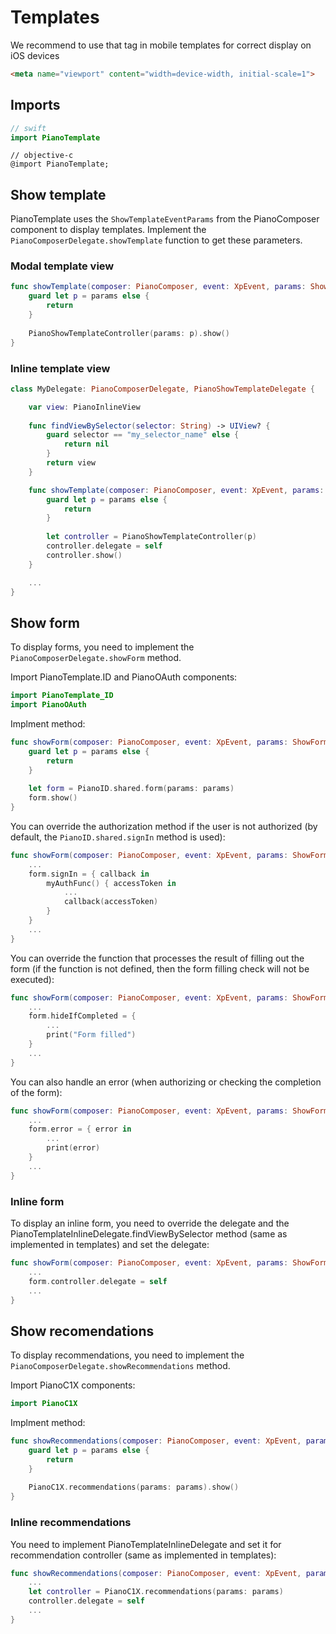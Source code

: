 # Templates
We recommend to use that tag in mobile templates for correct display on iOS devices
```html
<meta name="viewport" content="width=device-width, initial-scale=1">
```

## Imports
```swift
// swift
import PianoTemplate
```
```obj-c
// objective-c
@import PianoTemplate;
```

## Show template

PianoTemplate uses the ```ShowTemplateEventParams``` from the PianoComposer component to display templates. Implement the ```PianoComposerDelegate.showTemplate``` function to get these parameters. 

### Modal template view
```swift
func showTemplate(composer: PianoComposer, event: XpEvent, params: ShowTemplateEventParams?) {
    guard let p = params else {
        return
    }
    
    PianoShowTemplateController(params: p).show()
}
```

### Inline template view
```swift
class MyDelegate: PianoComposerDelegate, PianoShowTemplateDelegate {

    var view: PianoInlineView
    
    func findViewBySelector(selector: String) -> UIView? {
        guard selector == "my_selector_name" else {
            return nil
        }
        return view
    }

    func showTemplate(composer: PianoComposer, event: XpEvent, params: ShowTemplateEventParams?) {
        guard let p = params else {
            return
        }
        
        let controller = PianoShowTemplateController(p)
        controller.delegate = self
        controller.show()
    }

    ...
}

```

## Show form

To display forms, you need to implement the ```PianoComposerDelegate.showForm``` method.

Import PianoTemplate.ID and PianoOAuth components:
```swift
import PianoTemplate_ID
import PianoOAuth
```

Implment method:
```swift
func showForm(composer: PianoComposer, event: XpEvent, params: ShowFormEventParams?) {
    guard let p = params else {
        return
    }
    
    let form = PianoID.shared.form(params: params)
    form.show()
}
```

You can override the authorization method if the user is not authorized (by default, the ```PianoID.shared.signIn``` method is used):
```swift
func showForm(composer: PianoComposer, event: XpEvent, params: ShowFormEventParams?) {
    ...
    form.signIn = { callback in
        myAuthFunc() { accessToken in
            ...
            callback(accessToken)
        }
    }
    ...
}
```

You can override the function that processes the result of filling out the form (if the function is not defined, then the form filling check will not be executed):
```swift
func showForm(composer: PianoComposer, event: XpEvent, params: ShowFormEventParams?) {
    ...
    form.hideIfCompleted = {
        ...
        print("Form filled")
    }
    ...
}
```

You can also handle an error (when authorizing or checking the completion of the form):
```swift
func showForm(composer: PianoComposer, event: XpEvent, params: ShowFormEventParams?) {
    ...
    form.error = { error in
        ...
        print(error)
    }
    ...
}
```

### Inline form
To display an inline form, you need to override the delegate and the PianoTemplateInlineDelegate.findViewBySelector method (same as implemented in templates) and set the delegate:
```swift
func showForm(composer: PianoComposer, event: XpEvent, params: ShowFormEventParams?) {
    ...
    form.controller.delegate = self
    ...
}
```

## Show recomendations

To display recommendations, you need to implement the ```PianoComposerDelegate.showRecommendations``` method.

Import PianoC1X components:
```swift
import PianoC1X
```

Implment method:
```swift
func showRecommendations(composer: PianoComposer, event: XpEvent, params: ShowRecommendationsEventParams?) {
    guard let p = params else {
        return
    }
    
    PianoC1X.recommendations(params: params).show()
}
```

### Inline recommendations

You need to implement PianoTemplateInlineDelegate and set it for recommendation controller (same as implemented in templates):
```swift
func showRecommendations(composer: PianoComposer, event: XpEvent, params: ShowRecommendationsEventParams?) {
    ...
    let controller = PianoC1X.recommendations(params: params)
    controller.delegate = self
    ...
}
```
